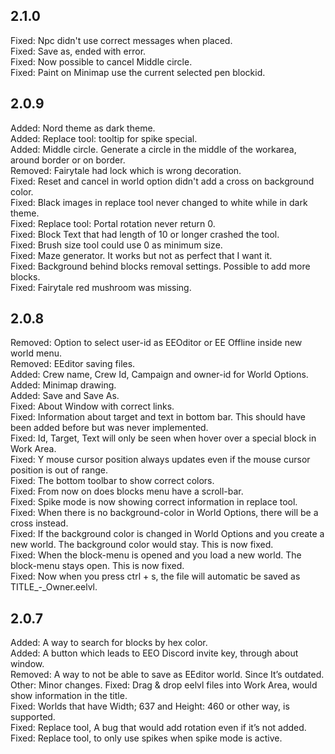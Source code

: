 ## 2.1.0
Fixed: Npc didn't use correct messages when placed.  
Fixed: Save as, ended with error.   
Fixed: Now possible to cancel Middle circle.  
Fixed: Paint on Minimap use the current selected pen blockid.  

## 2.0.9

Added: Nord theme as dark theme.  
Added: Replace tool: tooltip for spike special.  
Added: Middle circle. Generate a circle in the middle of the workarea, around border or on border.  
Removed: Fairytale had lock which is wrong decoration.  
Fixed: Reset and cancel in world option didn't add a cross on background color.  
Fixed: Black images in replace tool never changed to white while in dark theme.  
Fixed: Replace tool: Portal rotation never return 0.  
Fixed: Block Text that had length of 10 or longer crashed the tool.  
Fixed: Brush size tool could use 0 as minimum size.  
Fixed: Maze generator. It works but not as perfect that I want it.  
Fixed: Background behind blocks removal settings. Possible to add more blocks.  
Fixed: Fairytale red mushroom was missing.  

 

## 2.0.8
Removed: Option to select user-id as EEOditor or EE Offline inside new world menu.  
Removed: EEditor saving files.  
Added: Crew name, Crew Id, Campaign and owner-id for World Options.  
Added: Minimap drawing.  
Added: Save and Save As.  
Fixed: About Window with correct links.  
Fixed: Information about target and text in bottom bar. This should have been added before but was never implemented.  
Fixed: Id, Target, Text will only be seen when hover over a special block in Work Area.  
Fixed: Y mouse cursor position always updates even if the mouse cursor position is out of range.  
Fixed: The bottom toolbar to show correct colors.  
Fixed: From now on does blocks menu have a scroll-bar.  
Fixed: Spike mode is now showing correct information in replace tool.  
Fixed: When there is no background-color in World Options, there will be a cross instead.  
Fixed: If the background color is changed in World Options and you create a new world. The background color would stay. This is now fixed.  
Fixed: When the block-menu is opened and you load a new world. The block-menu stays open. This is now fixed.  
Fixed: Now when you press ctrl + s, the file will automatic be saved as TITLE_-_Owner.eelvl.  

## 2.0.7
Added: A way to search for blocks by hex color.  
Added: A button which leads to EEO Discord invite key, through about window.  
Removed: A way to not be able to save as EEditor world. Since It’s outdated.  
Other: Minor changes. 
Fixed: Drag & drop eelvl files into Work Area, would show information in the title.  
Fixed: Worlds that have Width; 637 and Height: 460 or other way, is supported.  
Fixed: Replace tool, A bug that would add rotation even if it’s not added.  
Fixed: Replace tool, to only use spikes when spike mode is active.  
 

